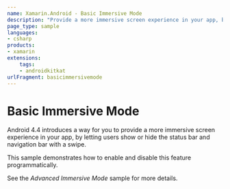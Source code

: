 ```yaml
---
name: Xamarin.Android - Basic Immersive Mode
description: "Provide a more immersive screen experience in your app, by letting users show or hide the status bar"
page_type: sample
languages:
- csharp
products:
- xamarin
extensions:
    tags:
    - androidkitkat
urlFragment: basicimmersivemode
---
```

# Basic Immersive Mode

Android 4.4 introduces a way for you to provide a more immersive
screen experience in your app, by letting users show or hide
the status bar and navigation bar with a swipe.

This sample demonstrates how to enable and disable this feature programmatically.

See the _Advanced Immersive Mode_ sample for more details.
